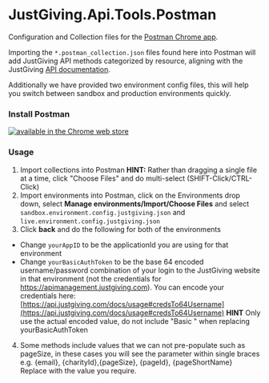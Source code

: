 JustGiving.Api.Tools.Postman
============================

Configuration and Collection files for the [Postman Chrome app](https://chrome.google.com/webstore/detail/postman-rest-client/fdmmgilgnpjigdojojpjoooidkmcomcm?hl=en).

Importing the `*.postman_collection.json` files found here into Postman will add JustGiving API methods categorized by resource, aligning with the JustGiving [API documentation](https://api.justgiving.com/docs).

Additionally we have provided two environment config files, this will help you switch between sandbox and production environments quickly.

### Install Postman

[![available in the Chrome web store](https://developer.chrome.com/webstore/images/ChromeWebStore_Badge_v2_206x58.png)](https://chrome.google.com/webstore/detail/postman-rest-client/fdmmgilgnpjigdojojpjoooidkmcomcm?hl=en)

### Usage

1. Import collections into Postman **HINT:** Rather than dragging a single file at a time, click "Choose Files" and do multi-select (SHIFT-Click/CTRL-Click)
2. Import environments into Postman, click on the Environments drop down, select **Manage environments/Import/Choose Files** and select `sandbox.environment.config.justgiving.json` and `live.environment.config.justgiving.json`
3. Click **back** and do the following for both of the environments
  * Change `yourAppID` to be the applicationId you are using for that environment
  * Change `yourBasicAuthToken` to be the base 64 encoded username/password combination of your login to the JustGiving website in that environment (not the credentials for https://apimanagement.justgiving.com). You can encode your credentials here: [https://api.justgiving.com/docs/usage#credsTo64Username](https://api.justgiving.com/docs/usage#credsTo64Username) **HINT** Only use the actual encoded value, do not include "Basic " when replacing yourBasicAuthToken
4. Some methods include values that we can not pre-populate such as pageSize, in these cases you will see the parameter within single braces e.g. {email}, {charityId},{pageSize}, {pageId}, {pageShortName}   Replace with the value you require.
